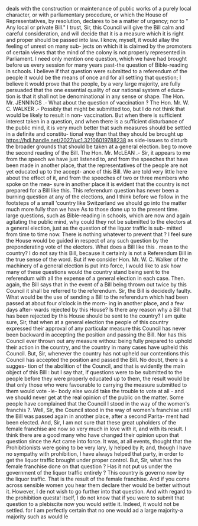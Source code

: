 deals with the construction or maintenance of public works of a purely local character, or with parliamentary procedure, or which the House of Representatives, by resolution, declares to be a matter of urgency; nor to " Any local or private Bill." I trust, Sir, this Council will give the Bill calm and careful consideration, and will decide that it is a measure which it is right and proper should be passed into law. I know, myself, it would allay the feeling of unrest on many sub- jects on which it is claimed by the promoters of certain views that the mind of the colony is not properly represented in Parliament. I need only mention one question, which we have had brought before us every session for many years past-the question of Bible-reading in schools. I believe if that question were submitted to a referendum of the people it would be the means of once and for all settling that question; I believe it would prove that the people, by a very large majority, are fully persuaded that the one essential quality of our national system of educa- tion is that it shall not be denominational in any sense or shape. The Hon. Mr. JENNINGS .- What about the question of vaccination ? The Hon. Mr. W. C. WALKER .- Possibly that might be submitted too, but I do not think that would be likely to result in non- vaccination. But when there is sufficient interest taken in a question, and when there is a sufficient disturbance of the public mind, it is very much better that such measures should be settled in a definite and constitu- tional way than that they should be brought up https://hdl.handle.net/2027/uc1.32106019788238 as side-issues to disturb the broader grounds that should be taken at a general election. beg to move the second reading of the Bill. The Hon. Mr. McLEAN .- Sir, it appears to me from the speech we have just listened to, and from the speeches that have been made in another place, that the representatives of the people are not yet educated up to the accept- ance of this Bill. We are told very little here about the effect of it, and from the speeches of two or three members who spoke on the mea- sure in another place it is evident that the country is not prepared for a Bill like this. This referendum question has never been a burning question at any of the elections, and I think before we follow in the footsteps of a small 'country like Switzerland we should go into the matter much more fully than we have As to those done up to the present time. large questions, such as Bible-reading in schools, which are now and again agitating the public mind, why could they not be submitted to the electors at a general election, just as the question of the liquor traffic is sub- mitted from time to time now. There is nothing whatever to prevent that ? I feel sure the House would be guided in respect of any such question by the preponderating vote of the electors. What does a Bill like this . mean to the country? I do not say this Bill, because it certainly is not a Referendum Bill in the true sense of the word. But if we consider Hon. Mr. W. C. Walker of the machinery of a general election is put into force, I would like to ask how many of these questions would the country stand being sent to the referendum with all the expense of a general election in each case. Then. again, the Bill says that in the event of a Bill being thrown out twice by this Council it shall be referred to the referendum. Sir, the Bill is decidedly faulty. What would be the use of sending a Bill to the referendum which had been passed at about four o'clock in the morn- ing in another place, and a few days after- wards rejected by this House? Is there any reason why a Bill that has been rejected by this House should be sent to the country? I am quite sure, Sir, that when at a general election the people of this country expressed their approval of any particular measure this Council has never been backward in accepting the position and passing the Bill. Nor has this Council ever thrown out any measure withou: being fully prepared to uphold their action in the country, and the country in many cases have upheld this Council. But, Sir, whenever the country has not upheld our contentions this Council has accepted the position and passed the Bill. No doubt, there is a sugges- tion of the abolition of the Council, and that is evidently the main object of this Bill : but I say that, if questions were to be submitted to the people before they were properly educated up to them, the result would be that only those who were favourable to carrying the measure submitted to them would vote -le- body else would take the trouble to vote at all - and we should never get at the real opinion of the public on the matter. Some people have complained that the Council I stood in the way of the women's franchis ?. Well, Sir, the Council stood in the way of women's franchise until the Bill was passed again in another place, after a second Parita- ment had been elected. And, Sir, I am not sure that these great upholders of the female franchise are now so very much in love with it, and with its result. I think there are a good many who have changed their opinion upon that question since the Act came into force. It was, at all events, thought that the Prohibitionists were going to be very lary, ly helped by it; and, though I have no sympathy with prohibition, I have always helped that party, in order to get the liquor traffic brought under proper control. But, Sir, what has the female franchise done on that question ? Has it not put us under the government of the liquor traffic entirely ? This country is governo now by the liquor traffic. That is the result of the female franchise. And if you come across sensible women you hear them declare ther would be better without it. However, I de not wish to go further into that question. And with regard to the prohibition questa! itself, I do not know that if you were to submit that question to a plebiscite now you would settle it. Indeed, it would not be settled. for I am perfectly certain that no one would ad a large majority-a majority such as would le 